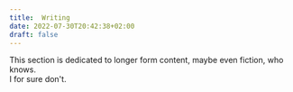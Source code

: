 ```yaml
---
title:  Writing
date: 2022-07-30T20:42:38+02:00
draft: false
---
```


This section is dedicated to longer form content, maybe even fiction, who knows.  
I for sure don't.
